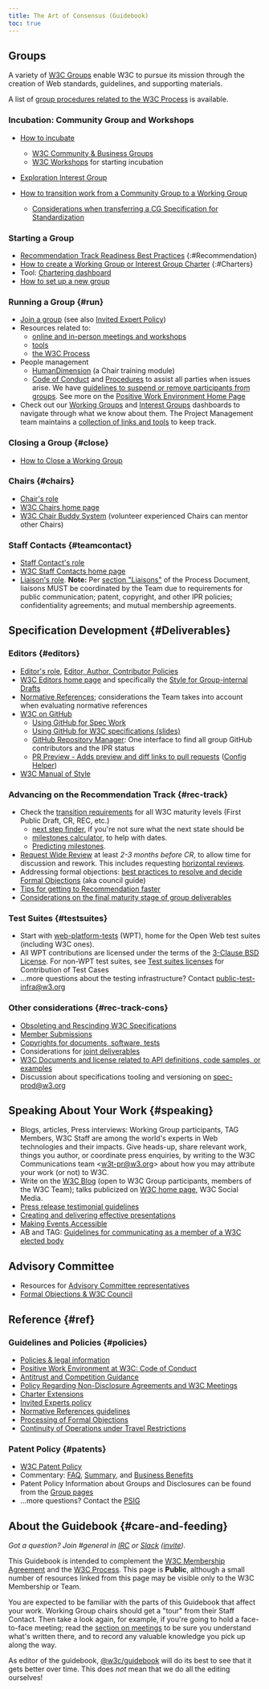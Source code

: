 ```yaml
---
title: The Art of Consensus (Guidebook)
toc: true
---
```


## Groups

A variety of [W3C Groups](../groups/) enable W3C to pursue its mission through the creation of Web standards, guidelines, and supporting materials.

A list of [group procedures related to the W3C Process](process/#groups) is available.

### Incubation: Community Group and Workshops

- [How to incubate](incubation.md)
  
  - [W3C Community & Business Groups](https://www.w3.org/community/)
  - [W3C Workshops](meetings/workshops.md) for starting incubation
- [Exploration Interest Group](https://www.w3.org/groups/ig/exploration/)
- [How to transition work from a Community Group to a Working Group](process/cg-transition.md)

  - [Considerations when transferring a CG Specification for Standardization](https://github.com/w3c/cg-council/blob/main/transfer-considerations.md)

### Starting a Group 

- [Recommendation Track Readiness Best Practices](standards-track/)
{:#Recommendation}
- [How to create a Working Group or Interest Group Charter](process/charter.md)
{:#Charters}
- Tool: [Chartering dashboard](https://www.w3.org/2024/03/charters-in-dev.html)
- [How to set up a new group](tools/new-group.md) 

### Running a Group {#run}

- [Join a group](https://www.w3.org/get-involved/) (see also [Invited Expert Policy](https://www.w3.org/invited-experts/))
- Resources related to:
  - [online and in-person meetings and workshops](meetings/)
  - [tools](tools/)
  - [the W3C Process](process/#groups)
- People management
  - [HumanDimension](https://www.w3.org/wiki/Guide/HumanDimension) (a Chair training module)
  - [Code of Conduct](https://www.w3.org/policies/code-of-conduct/) and [Procedures](process/coc-incident-resolution-ombuds.md) to assist all parties when issues arise. We have [guidelines to suspend or remove participants from groups](process/suspension.md). See more on the [Positive Work Environment Home Page](https://www.w3.org/about/positive-work-environment/)
- Check out our [Working Groups](https://www.w3.org/PM/Groups/chairboards.html?gtype=working) and [Interest Groups](https://www.w3.org/PM/Groups/chairboards.html?gtype=interest) dashboards to navigate through what we know about them. The Project Management team maintains a [collection of links and tools](https://www.w3.org/PM/) to keep track.

### Closing a Group {#close}

- [How to Close a Working Group](process/closing-wg.md)

### Chairs {#chairs}

- [Chair's role](chair/role.md)
- [W3C Chairs home page](chair/)
- [W3C Chair Buddy System](chair/buddy.md) (volunteer experienced Chairs can mentor other Chairs)

### Staff Contacts {#teamcontact}

- [Staff Contact's role](teamcontact/role.md)
- [W3C Staff Contacts home page](teamcontact/)
- [Liaison's role](teamcontact/liaison-role.md). **Note:** Per [section "Liaisons"](https://www.w3.org/policies/process/#Liaisons) of the Process Document, liaisons MUST be coordinated by the Team due to requirements for public communication; patent, copyright, and other IPR policies; confidentiality agreements; and mutual membership agreements.


## Specification Development {#Deliverables}

### Editors {#editors}

- [Editor's role](editor/role.md), [Editor, Author, Contributor Policies](https://www.w3.org/Signature/Contributor.html)
- [W3C Editors home page](editor/) and specifically the [Style for Group-internal Drafts](editor/editors-draft.md)
- [Normative References](process/tilt/normative-references.md); considerations the Team takes into account when evaluating normative references
- [W3C on GitHub](github/)
  - [Using GitHub for Spec Work](github/specs.md)
  - [Using GitHub for W3C specifications (slides)](https://www.w3.org/2015/Talks/1217-github-w3c/)
  - [GitHub Repository Manager](https://labs.w3.org/repo-manager/): One interface to find all group GitHub contributors and the IPR status
  - [PR Preview - Adds preview and diff links to pull requests](https://lists.w3.org/Archives/Public/spec-prod/2017JanMar/0047.html) ([Config Helper](https://tobie.github.io/pr-preview/config.html))
- [W3C Manual of Style](manual-of-style/)


### Advancing on the Recommendation Track {#rec-track}
  
- Check the [transition requirements](transitions/) for all W3C maturity levels (First Public Draft, CR, REC, etc.)
  - [next step finder](transitions/nextstep.html), if you're not sure what the next state should be
  - [milestones calculator](./transitions/milestones/),  to help with dates.
  - [Predicting milestones](process/predicting-milestones.html).
- [Request Wide Review](documentreview/) at least *2-3 months before CR*, to allow time for discussion and rework. This includes requesting [horizontal reviews](documentreview/#how-to-get-horizontal-review).
- Addressing formal objections: [best practices to resolve and decide Formal Objections](council/council.md) (aka council guide)
- [Tips for getting to Recommendation faster](standards-track/rec-tips.md)
- [Considerations on the final maturity stage of group deliverables](process/living-cr-rec.md)

### Test Suites {#testsuites}

- Start with [web-platform-tests](https://web-platform-tests.org/) (WPT), home for the Open Web test suites (including W3C ones).
- All WPT contributions are licensed under the terms of the [3-Clause BSD License](https://github.com/web-platform-tests/wpt/blob/master/LICENSE.md). For non-WPT test suites, see [Test suites licenses](https://www.w3.org/copyright/test-suites-licenses/) for Contribution of Test Cases
- ...more questions about the testing infrastructure? Contact [public-test-infra@w3.org](https://lists.w3.org/Archives/Public/public-test-infra/)

### Other considerations {#rec-track-cons}

- [Obsoleting and Rescinding W3C Specifications](process/obsolete-rescinded-supserseded.md)
- [Member Submissions](process/member-submission.md)
- [Copyrights for documents, software, tests](https://www.w3.org/copyright/)
- Considerations for [joint deliverables](process/joint-deliverables.md)
- [W3C Documents and license related to API definitions, code samples, or examples](process/binding-license.md)
- Discussion about specifications tooling and versioning on [spec-prod@w3.org](https://lists.w3.org/Archives/Public/spec-prod/)

## Speaking About Your Work {#speaking}

- Blogs, articles, Press interviews: Working Group participants, TAG Members, W3C Staff are among the world's experts in Web technologies and their impacts. Give heads-up, share relevant work, things you author, or coordinate press enquiries, by writing to the W3C Communications team <[w3t-pr@w3.org](mailto:w3t-pr@w3.org)> about how you may attribute your work (or not) to W3C.
- Write on the [W3C Blog](https://www.w3.org/news-events/about-w3c-blog/) (open to W3C Group participants, members of the W3C Team); talks publicized on [W3C home page](https://www.w3.org/), W3C Social Media.
- [Press release testimonial guidelines](https://www.w3.org/2004/12/testimonial_pr-guidelines.html)
- [Creating and delivering effective presentations](https://www.w3.org/wiki/Speaker_Resources)
- [Making Events Accessible](https://www.w3.org/WAI/teach-advocate/accessible-presentations/)
- AB and TAG: [Guidelines for communicating as a member of a W3C elected body](other/elected-body-communication-guidelines.md)

## Advisory Committee

- Resources for [Advisory Committee representatives](process/#advisory-committee)
- [Formal Objections & W3C Council](council/)

## Reference {#ref}

### Guidelines and Policies {#policies}

- [Policies & legal information](https://www.w3.org/policies/)
- [Positive Work Environment at W3C: Code of Conduct](https://www.w3.org/policies/code-of-conduct/)
- [Antitrust and Competition Guidance](https://www.w3.org/policies/antitrust/)
- [Policy Regarding Non-Disclosure Agreements and W3C Meetings](https://www.w3.org/policies/no-nda/)
- [Charter Extensions](process/charter-extensions.md)
- [Invited Experts policy](https://www.w3.org/invited-experts/)
- [Normative References guidelines](process/tilt/normative-references.md)
- [Processing of Formal Objections](council/council.md)
- [Continuity of Operations under Travel Restrictions](meetings/continuity.md)

### Patent Policy {#patents}

- [W3C Patent Policy](https://www.w3.org/policies/patent-policy/)
- Commentary: [FAQ](https://www.w3.org/2003/12/22-pp-faq.html), [Summary](https://www.w3.org/2004/02/05-patentsummary.html), and [Business Benefits](https://www.w3.org/2004/03/pp-points-20040210.html)
- Patent Policy Information about Groups and Disclosures can be found from the [Group pages](https://www.w3.org/groups/)
- ...more questions? Contact the [PSIG](https://www.w3.org/2004/pp/psig/)

## About the Guidebook {#care-and-feeding}

*Got a question? Join #general in [IRC](https://webirc.w3.org/?channels=general) or [Slack](https://w3ccommunity.slack.com/) ([invite](https://www.w3.org/slack-w3ccommunity-invite)).*

This Guidebook is intended to complement the [W3C Membership Agreement](https://www.w3.org/Consortium/Agreement/Appendix) and the [W3C Process](https://www.w3.org/policies/process/). This page is **Public**, although a small number of resources linked from this page may be visible only to the W3C Membership or Team.

You are expected to be familiar with the parts of this Guidebook that affect your work. Working Group chairs should get a "tour" from their Staff Contact. Then take a look again, for example, if you're going to hold a face-to-face meeting; read the [section on meetings](#mtg-advice) to be sure you understand what's written there, and to record any valuable knowledge you pick up along the way.

As editor of the guidebook, [@w3c/guidebook](https://github.com/orgs/w3c/teams/guidebook) will do its best to see that it gets better over time. This does *not* mean that we do all the editing ourselves!
